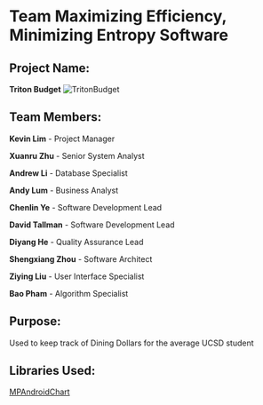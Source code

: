 # Team Maximizing Efficiency, Minimizing Entropy Software
## Project Name:
**Triton Budget**
![TritonBudget](http://imgur.com/x0T4BsH "TritonBudget")

## Team Members:
**Kevin Lim**       - Project Manager

**Xuanru Zhu**      - Senior System Analyst

**Andrew Li**       - Database Specialist

**Andy Lum**        - Business Analyst

**Chenlin Ye**      - Software Development Lead

**David Tallman**   - Software Development Lead

**Diyang He**       - Quality Assurance Lead

**Shengxiang Zhou** - Software Architect

**Ziying Liu**      - User Interface Specialist

**Bao Pham**        - Algorithm Specialist

## Purpose:
Used to keep track of Dining Dollars for the average UCSD student

## Libraries Used:
[MPAndroidChart](https://github.com/PhilJay/MPAndroidChart "MPAndroidChart")
